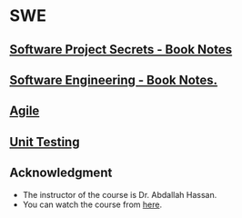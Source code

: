 # SWE

## [Software Project Secrets - Book Notes](SWE%204bf481f1931b45508b0c2ad3c959a944/Software%20Project%20Secrets%20-%20Book%20Notes%20568fb7d509ea4bef90973a6e17180db6.md)

## [Software Engineering - Book Notes.](SWE%204bf481f1931b45508b0c2ad3c959a944/Software%20Engineering%20-%20Book%20Notes%20c4c54f62a0914cc9a7600907b5a6d50d.md)

## [Agile](SWE%204bf481f1931b45508b0c2ad3c959a944/Agile%20533e16d18ebf4a8d882bf0849b7a16d1.md)

## [Unit Testing](SWE%204bf481f1931b45508b0c2ad3c959a944/Unit%20Testing%20f961323acc5c4c3ab1f71eb7a7b5d523.md)


## Acknowledgment

- The instructor of the course is Dr. Abdallah Hassan.
- You can watch the course from [here](https://www.youtube.com/playlist?list=PLetGTI98Zxvr62JnBVyI0Iqbo5nnJSlIc).

